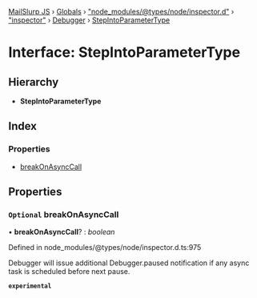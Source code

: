[MailSlurp JS](../README.md) › [Globals](../globals.md) › ["node_modules/@types/node/inspector.d"](../modules/_node_modules__types_node_inspector_d_.md) › ["inspector"](../modules/_node_modules__types_node_inspector_d_._inspector_.md) › [Debugger](../modules/_node_modules__types_node_inspector_d_._inspector_.debugger.md) › [StepIntoParameterType](_node_modules__types_node_inspector_d_._inspector_.debugger.stepintoparametertype.md)

# Interface: StepIntoParameterType

## Hierarchy

* **StepIntoParameterType**

## Index

### Properties

* [breakOnAsyncCall](_node_modules__types_node_inspector_d_._inspector_.debugger.stepintoparametertype.md#optional-breakonasynccall)

## Properties

### `Optional` breakOnAsyncCall

• **breakOnAsyncCall**? : *boolean*

Defined in node_modules/@types/node/inspector.d.ts:975

Debugger will issue additional Debugger.paused notification if any async task is scheduled before next pause.

**`experimental`**
